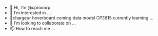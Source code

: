 - 👋 Hi, I’m @cprooorp
- 👀 I’m interested in ...
- 🌱chargeur hoverboard coming data model CP3615 currently learning ...
- 💞️ I’m looking to collaborate on ...
- 📫 How to reach me ...

<!---
cprooorp/cprooorp is a ✨ special ✨ repository because its `README.md` (this file) appears on your GitHub profile.
You can click the Preview link to take a look at your changes.
--->

